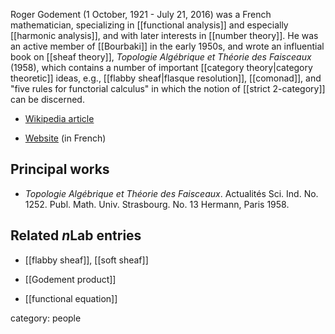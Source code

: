 Roger Godement (1 October, 1921 - July 21, 2016) was a French mathematician, specializing in [[functional analysis]] and especially [[harmonic analysis]], and with later interests in [[number theory]]. He was an active member of [[Bourbaki]] in the early 1950s, and wrote an influential book on [[sheaf theory]], *Topologie Alg&#233;brique et Th&#233;orie des Faisceaux* (1958), which contains a number of important [[category theory|category theoretic]] ideas, e.g., [[flabby sheaf|flasque resolution]], [[comonad]], and "five rules for functorial calculus" in which the notion of [[strict 2-category]] can be discerned. 

* [Wikipedia article](https://en.wikipedia.org/wiki/Roger_Godement) 

* [Website](http://godement.eu/site/) (in French)

## Principal works

* _Topologie Algébrique et Théorie des Faisceaux_. Actualités Sci. Ind. No. 1252. Publ. Math. Univ. Strasbourg. No. 13 Hermann, Paris 1958.

## Related $n$Lab entries

* [[flabby sheaf]], [[soft sheaf]]

* [[Godement product]]

* [[functional equation]]

category: people